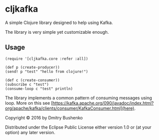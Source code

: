 # cljkafka

A simple Clojure library designed to help using Kafka.

The library is very simple yet customizable enough.

## Usage

    (require '[cljkafka.core :refer :all])

    (def p (create-producer))
    (send! p "test" "hello from clojure!")

    (def c (create-consumer))
    (subscribe c "test")
    (consume-loop c "test" println)

The library implements a common pattern of consuming messages using loop. More on this see [https://kafka.apache.org/090/javadoc/index.html?org/apache/kafka/clients/consumer/KafkaConsumer.html](here). 

Copyright © 2016 by Dmitry Bushenko

Distributed under the Eclipse Public License either version 1.0 or (at
your option) any later version.
